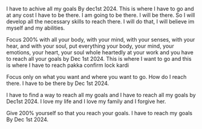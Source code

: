 
I have to achive all my goals By dec1st 2024. This is where I have to go and at any cost I have to be there. I am going to be there. I will be there. So I will develop all the
necessary skills to reach there. I will do that, I will believe im myself and my abilities.

Focus 200% with all your body, with your mind, with your senses, with your hear, and with your soul, put everything your body, your mind, your emotions, your heart, your soul whole heartedly at your work and you have to reach all your goals by Dec 1st 2024. This is where I want to go and this is where I have to reach pakka confirm lock kardi

Focus only on what you want and where you want to go. How do I reach there. I have to be there by Dec 1st 2024.

I have to find a way to reach all my goals and I have to reach all my goals by Dec1st 2024. I love my life and I love my family and I forgive her.

Give 200% yourself so that you reach your goals. I have to reach my goals By Dec 1st 2024.


